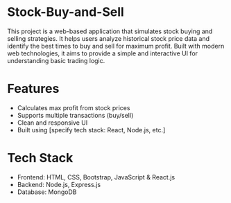 # Stock-Buy-and-Sell
This project is a web-based application that simulates stock buying and selling strategies. It helps users analyze historical stock price data and identify the best times to buy and sell for maximum profit. Built with modern web technologies, it aims to provide a simple and interactive UI for understanding basic trading logic.


# Features
- Calculates max profit from stock prices
- Supports multiple transactions (buy/sell)
- Clean and responsive UI
- Built using [specify tech stack: React, Node.js, etc.]


# Tech Stack
- Frontend: HTML, CSS, Bootstrap, JavaScript & React.js
- Backend: Node.js, Express.js 
- Database: MongoDB 

